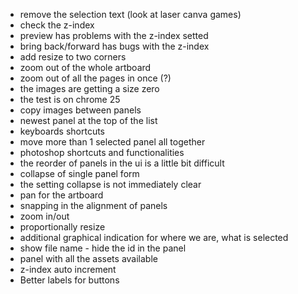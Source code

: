 * remove the selection text (look at laser canva games)
* check the z-index
* preview has problems with the z-index setted
* bring back/forward has bugs with the z-index
* add resize to two corners
* zoom out of the whole artboard
* zoom out of all the pages in once (?)
* the images are getting a size zero
* the test is on chrome 25
* copy images between panels
* newest panel at the top of the list
* keyboards shortcuts
* move more than 1 selected panel all together
* photoshop shortcuts and functionalities
* the reorder of panels in the ui is a little bit difficult
* collapse of single panel form
* the setting collapse is not immediately clear
* pan for the artboard
* snapping in the alignment of panels
* zoom in/out
* proportionally resize
* additional graphical indication for where we are, what is selected
* show file name - hide the id in the panel
* panel with all the assets available
* z-index auto increment
* Better labels for buttons
